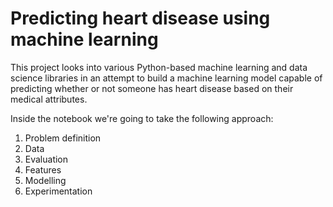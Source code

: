 # Predicting heart disease using machine learning

This project looks into various Python-based machine learning and data science libraries in an attempt to build a machine learning model capable of predicting whether or not someone has heart disease based on their medical attributes.

Inside the notebook we're going to take the following approach:
1. Problem definition
2. Data
3. Evaluation
4. Features
5. Modelling
6. Experimentation